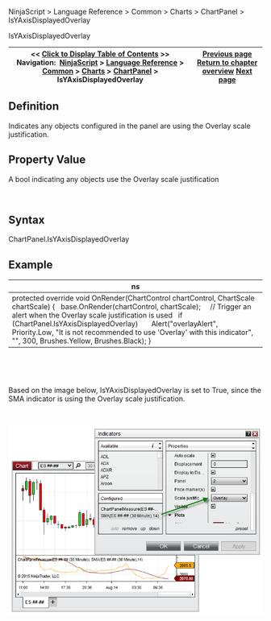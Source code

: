 ﻿


NinjaScript \> Language Reference \> Common \> Charts \> ChartPanel \> IsYAxisDisplayedOverlay






















IsYAxisDisplayedOverlay







| \<\< [Click to Display Table of Contents](isyaxisdisplayedoverlay_chartpanel.md) \>\> **Navigation:**     [NinjaScript](ninjascript.md) \> [Language Reference](language_reference_wip.md) \> [Common](common.md) \> [Charts](chart.md) \> [ChartPanel](chartpanel.md) \> IsYAxisDisplayedOverlay | [Previous page](isyacisdisplayedleft_chartpanel.md) [Return to chapter overview](chartpanel.md) [Next page](isyaxisdisplayedright_chartpanel.md) |
| --- | --- |











## Definition


Indicates any objects configured in the panel are using the Overlay scale justification.


## 


## Property Value


A bool indicating any objects use the Overlay scale justification


 


## Syntax


ChartPanel.IsYAxisDisplayedOverlay


## 


## Example




| ns |
| --- |
| protected override void OnRender(ChartControl chartControl, ChartScale chartScale) {    base.OnRender(chartControl, chartScale);      // Trigger an alert when the Overlay scale justification is used    if (ChartPanel.IsYAxisDisplayedOverlay)        Alert("overlayAlert", Priority.Low, "It is not recommended to use 'Overlay' with this indicator", "", 300, Brushes.Yellow, Brushes.Black); } |



 


 


Based on the image below, IsYAxisDisplayedOverlay is set to True, since the SMA indicator is using the Overlay scale justification.


 


![ChartPanel_IsYAxisDisplayedOverlay](chartpanel_isyaxisdisplayedoverlay.png)









